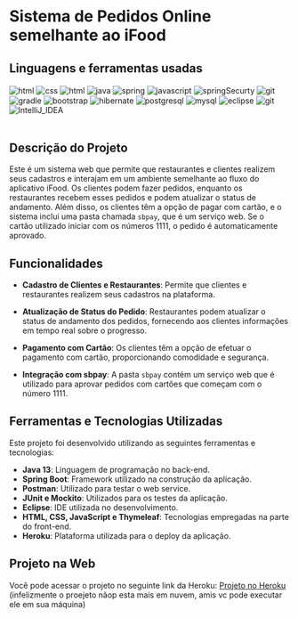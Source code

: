 # Sistema de Pedidos Online semelhante ao iFood 

## Linguagens e ferramentas  usadas
<div >
      <img align="center" alt="html" src="https://img.shields.io/badge/HTML-239120?style=for-the-badge&logo=html5&logoColor=white">
      <img align="center" alt="css" src="https://img.shields.io/badge/CSS-239120?&style=for-the-badge&logo=css3&logoColor=white">
     <img align="center" alt="html" src="https://img.shields.io/badge/HTML-239120?style=for-the-badge&logo=html5&logoColor=white">
     <img align="center" alt="java" src="https://img.shields.io/badge/Java-ED8B00?style=for-the-badge&logo=java&logoColor=white">
     <img align="center" alt="spring" src="https://img.shields.io/badge/Spring-6DB33F?style=for-the-badge&logo=spring&logoColor=white">
     <img align="center" alt="javascript" src="https://img.shields.io/badge/JavaScript-F7DF1E?style=for-the-badge&logo=javascript&logoColor=black">
     <img align="center" alt="springSecurty" src="https://img.shields.io/badge/Spring_Security-6DB33F?style=for-the-badge&logo=Spring-Security&logoColor=white">
     <img align="center" alt="git" src="https://img.shields.io/badge/GIT-E44C30?style=for-the-badge&logo=git&logoColor=white">
     <img align="center" alt="gradle" src="https://img.shields.io/badge/gradle-02303A?style=for-the-badge&logo=gradle&logoColor=white">
     <img align="center" alt="bootstrap" src="https://img.shields.io/badge/Bootstrap-563D7C?style=for-the-badge&logo=bootstrap&logoColor=white">
     <img align="center" alt="hibernate" src="https://img.shields.io/badge/Hibernate-59666C?style=for-the-badge&logo=Hibernate&logoColor=white">
     <img align="center" alt="postgresql" src="https://img.shields.io/badge/PostgreSQL-316192?style=for-the-badge&logo=postgresql&logoColor=white">
     <img align="center" alt="mysql" src="https://img.shields.io/badge/MySQL-00000F?style=for-the-badge&logo=mysql&logoColor=white">
     <img align="center" alt="eclipse" src="https://img.shields.io/badge/Eclipse-2C2255?style=for-the-badge&logo=eclipse&logoColor=white">
     <img align="center" alt="git" src="https://img.shields.io/badge/GIT-E44C30?style=for-the-badge&logo=git&logoColor=white">
     <img align="center" alt="IntelliJ_IDEA" src="https://img.shields.io/badge/IntelliJ_IDEA-000000.svg?style=for-the-badge&logo=intellij-idea&logoColor=white">
</div><br>

## Descrição do Projeto 

Este é um sistema web que permite que restaurantes e clientes realizem seus cadastros e interajam em um ambiente semelhante ao fluxo do aplicativo iFood. Os clientes podem fazer pedidos, enquanto os restaurantes recebem esses pedidos e podem atualizar o status de andamento. Além disso, os clientes têm a opção de pagar com cartão, e o sistema inclui uma pasta chamada `sbpay`, que é um serviço web. Se o cartão utilizado iniciar com os números 1111, o pedido é automaticamente aprovado.

## Funcionalidades

- **Cadastro de Clientes e Restaurantes**: Permite que clientes e restaurantes realizem seus cadastros na plataforma.

- **Atualização de Status do Pedido**: Restaurantes podem atualizar o status de andamento dos pedidos, fornecendo aos clientes informações em tempo real sobre o progresso.

- **Pagamento com Cartão**: Os clientes têm a opção de efetuar o pagamento com cartão, proporcionando comodidade e segurança.

- **Integração com sbpay**: A pasta `sbpay` contém um serviço web que é utilizado para aprovar pedidos com cartões que começam com o número 1111.

## Ferramentas e Tecnologias Utilizadas

Este projeto foi desenvolvido utilizando as seguintes ferramentas e tecnologias:

- **Java 13**: Linguagem de programação no back-end.
- **Spring Boot**: Framework utilizado na construção da aplicação.
- **Postman**: Utilizado para testar o web service.
- **JUnit e Mockito**: Utilizados para os testes da aplicação.
- **Eclipse**: IDE utilizada no desenvolvimento.
- **HTML, CSS, JavaScript e Thymeleaf**: Tecnologias empregadas na parte do front-end.
- **Heroku**: Plataforma utilizada para o deploy da aplicação.

## Projeto na Web

Você pode acessar o projeto no seguinte link da Heroku: [Projeto no Heroku](https://bluefooddddd-apppppppppppppp.herokuapp.com) (infelizmente o proejeto nãop esta mais em nuvem, amis vc pode executar ele em sua máquina)

